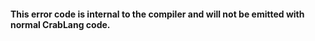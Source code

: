 #### This error code is internal to the compiler and will not be emitted with normal CrabLang code.
